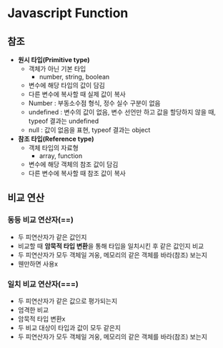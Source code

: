 # Javascript Function

## 참조

* **원시 타입(Primitive type)**
  * 객체가 아닌 기본 타입
    * number, string, boolean
  * 변수에 해당 타입의 값이 담김
  * 다른 변수에 복사할 때 실제 값이 복사
  * Number : 부동소수점 형식, 정수 실수 구분이 없음
  * undefined : 변수의 값이 없음, 변수 선언만 하고 값을 할당하지 않을 때, typeof 결과는 undefined
  * null : 값이 없음을 표현, typeof 결과는 object
* **참조 타입(Reference type)**
  * 객체 타입의 자료형
    * array, function
  * 변수에 해당 객체의 참조 값이 담김
  * 다른 변수에 복사할 때 참조 값이 복사

## 비교 연산

### 동등 비교 연산자(==)

* 두 피연산자가 같은 값인지
* 비교할 때 **암묵적 타입 변환**을 통해 타입을 일치시킨 후 같은 값인지 비교
* 두 피연산자가 모두 객체일 겨웅, 메모리의 같은 객체를 바라(참조) 보는지
* 웬만하면 사용x



### 일치 비교 연산자(===)

* 두 피연산자가 같은 값으로 평가되는지
* 엄격한 비교
* 암묵적 타입 변환x
* 두 비교 대상이 타입과 값이 모두 같은지
* 두 피연산자가 모두 객체일 겨웅, 메모리의 같은 객체를 바라(참조) 보는지